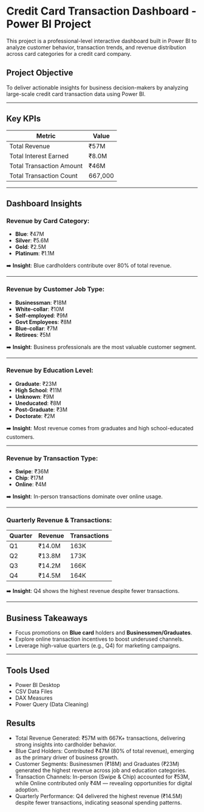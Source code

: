 
#  Credit Card Transaction Dashboard - Power BI Project

This project is a professional-level interactive dashboard built in Power BI to analyze customer behavior, transaction trends, and revenue distribution across card categories for a credit card company.


##  Project Objective

To deliver actionable insights for business decision-makers by analyzing large-scale credit card transaction data using Power BI.

---

##  Key KPIs

| Metric                  | Value     |
|-------------------------|-----------|
| Total Revenue           | ₹57M      |
| Total Interest Earned   | ₹8.0M     |
| Total Transaction Amount| ₹46M      |
| Total Transaction Count | 667,000   |

---

##  Dashboard Insights

### Revenue by Card Category:
- **Blue**: ₹47M
- **Silver**: ₹5.6M
- **Gold**: ₹2.5M
- **Platinum**: ₹1.1M

➡️ **Insight**: Blue cardholders contribute over 80% of total revenue.

---

###  Revenue by Customer Job Type:
- **Businessman**: ₹18M
- **White-collar**: ₹10M
- **Self-employed**: ₹9M
- **Govt Employees**: ₹8M
- **Blue-collar**: ₹7M
- **Retirees**: ₹5M

➡️ **Insight**: Business professionals are the most valuable customer segment.

---

###  Revenue by Education Level:
- **Graduate**: ₹23M
- **High School**: ₹11M
- **Unknown**: ₹9M
- **Uneducated**: ₹8M
- **Post-Graduate**: ₹3M
- **Doctorate**: ₹2M

➡️ **Insight**: Most revenue comes from graduates and high school-educated customers.

---

###  Revenue by Transaction Type:
- **Swipe**: ₹36M
- **Chip**: ₹17M
- **Online**: ₹4M

➡️ **Insight**: In-person transactions dominate over online usage.

---

###  Quarterly Revenue & Transactions:

| Quarter | Revenue | Transactions |
|---------|---------|--------------|
| Q1      | ₹14.0M  | 163K         |
| Q2      | ₹13.8M  | 173K         |
| Q3      | ₹14.2M  | 166K         |
| Q4      | ₹14.5M  | 164K         |

➡️ **Insight**: Q4 shows the highest revenue despite fewer transactions.

---

##  Business Takeaways

- Focus promotions on **Blue card** holders and **Businessmen/Graduates**.
- Explore online transaction incentives to boost underused channels.
- Leverage high-value quarters (e.g., Q4) for marketing campaigns.

---

##  Tools Used

- Power BI Desktop
- CSV Data Files
- DAX Measures
- Power Query (Data Cleaning)


## Results
- Total Revenue Generated: ₹57M with 667K+ transactions, delivering strong insights into cardholder behavior.
- Blue Card Holders: Contributed ₹47M (80% of total revenue), emerging as the primary driver of business growth.
- Customer Segments: Businessmen (₹18M) and Graduates (₹23M) generated the highest revenue across job and education categories.
- Transaction Channels: In-person (Swipe & Chip) accounted for ₹53M, while Online contributed only ₹4M — revealing opportunities for digital adoption.
- Quarterly Performance: Q4 delivered the highest revenue (₹14.5M) despite fewer transactions, indicating seasonal spending patterns.




